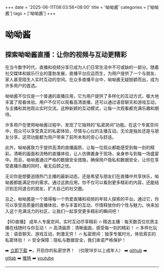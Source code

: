 +++
date = '2025-06-11T08:03:56+08:00'
title = '呦呦酱'
categories = ['呦呦酱']
tags = ['呦呦酱']
+++

# 呦呦酱

## 探索呦呦酱直播：让你的视频与互动更精彩

在当今数字时代，直播和视频分享已成为人们日常生活中不可或缺的一部分。随着社交媒体和娱乐行业的蓬勃发展，直播平台应运而生，为用户提供了一个与朋友、家人甚至陌生人实时互动的空间。在众多直播平台中，呦呦酱无疑脱颖而出，成为许多用户的首选。

呦呦酱不仅仅是一个普通的直播应用，它为用户提供了多样化的互动方式，极大地丰富了观看体验。用户不仅可以观看高清直播，还可以通过语音聊天和游戏互动，与主播和其他观众实时交流。这种新颖的互动模式，让每一次观看都充满乐趣和期待。

许多用户在使用呦呦酱过程中，发现了它独特的“私密房间”功能。在这个专属空间中，观众可以享受真正的私密体验，尽情与心仪的主播互动。无论是独处还是与朋友分享，这项功能都为用户带来了前所未有的安心与舒适。

此外，呦呦酱致力于提供高清的直播画质，让每一位观众都能感受到每一刻的精彩。清晰的画面和流畅的直播体验，让人仿佛置身于现场，亲身参与到每一场盛宴中。而且，呦呦酱通过严格的数据安全措施，确保用户隐私和数据安全，让你在享受直播乐趣的同时，毫无后顾之忧。

无论你是想要追随热门主播的最新动态，还是希望与朋友们在直播中共享快乐，呦呦酱都能满足你的需求。通过这款应用，你不仅可以看到更多精彩的内容，还能结识到志同道合的朋友，扩大自己的社交圈。

总之，呦呦酱是一个值得每一个热爱直播和视频的年轻人探索的平台。通过它，你可以享受高质量的直播体验，参与丰富的互动，尽情释放你的个性与魅力。快来加入这个充满活力的社区，让我们一起享受更多精彩的瞬间吧！

【6D直播】
成年人专属空间，实时互动尽享精彩
🔥 精选主播：每天数百位优质主播在线随时与你互动！
🔥 高清画质：清晰画面，感受每一刻的精彩！
🔥 多样化玩法：语音聊天、游戏互动，刺激无穷！
🔥 私密房间：独享专属时光，体验真实的私密体验！
🔥 安全保障：隐私与数据安全，我们承诺严格保护！

➡️ [立即下载](https://down123.s3.ap-east-1.amazonaws.com/down/down.html?channelCode=blog) ⬅️，开启你的私密世界！ 
（仅限18岁以上成年人） 
➡️ [github](https://aldult-live.github.io/) 
➡️ [gitlab](https://seo-09598d.gitlab.io/) 
➡️ [推特](https://x.com/wegame33) 
➡️ [youtube](https://www.youtube.com/@6Dlive)

---
